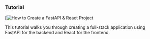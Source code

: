###  Tutorial

[![How to Create a FastAPI & React Project](https://youtu.be/aSdVU9-SxH4)

This tutorial walks you through creating a full-stack application using FastAPI for the backend and React for the frontend.

